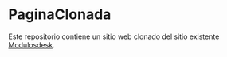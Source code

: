 # PaginaClonada

Este repositorio contiene un sitio web clonado del sitio existente [Modulosdesk](https://www.modulosdesk.com).

